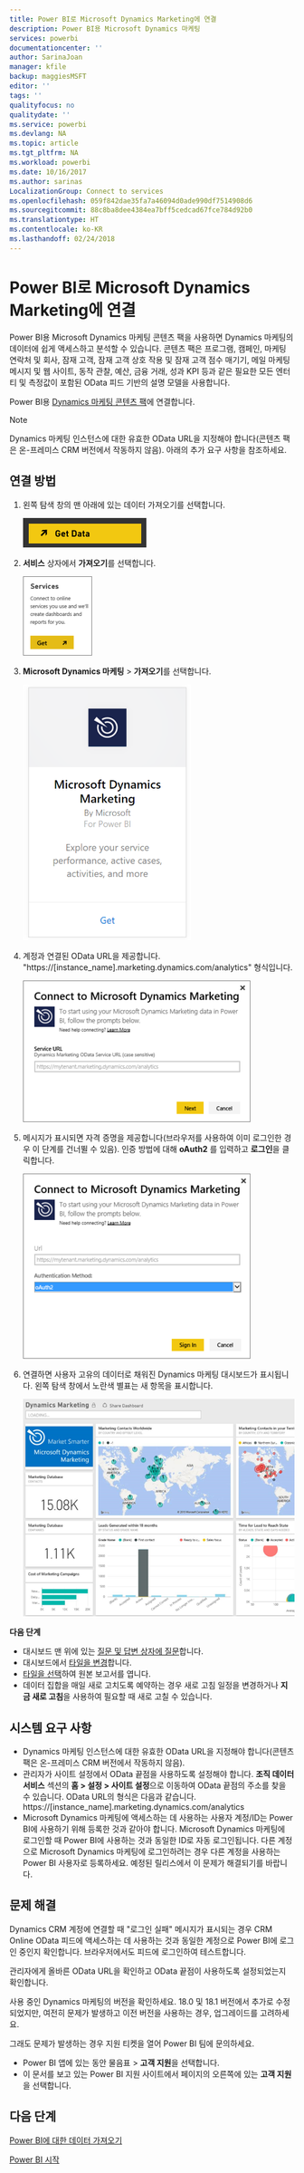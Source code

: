 ```yaml
---
title: Power BI로 Microsoft Dynamics Marketing에 연결
description: Power BI용 Microsoft Dynamics 마케팅
services: powerbi
documentationcenter: ''
author: SarinaJoan
manager: kfile
backup: maggiesMSFT
editor: ''
tags: ''
qualityfocus: no
qualitydate: ''
ms.service: powerbi
ms.devlang: NA
ms.topic: article
ms.tgt_pltfrm: NA
ms.workload: powerbi
ms.date: 10/16/2017
ms.author: sarinas
LocalizationGroup: Connect to services
ms.openlocfilehash: 059f842dae35fa7a46094d0ade990df7514908d6
ms.sourcegitcommit: 88c8ba8dee4384ea7bff5cedcad67fce784d92b0
ms.translationtype: HT
ms.contentlocale: ko-KR
ms.lasthandoff: 02/24/2018
---
```

# <a name="connect-to-microsoft-dynamics-marketing-with-power-bi"></a>Power BI로 Microsoft Dynamics Marketing에 연결
Power BI용 Microsoft Dynamics 마케팅 콘텐츠 팩을 사용하면 Dynamics 마케팅의 데이터에 쉽게 액세스하고 분석할 수 있습니다. 콘텐츠 팩은 프로그램, 캠페인, 마케팅 연락처 및 회사, 잠재 고객, 잠재 고객 상호 작용 및 잠재 고객 점수 매기기, 메일 마케팅 메시지 및 웹 사이트, 동작 관찰, 예산, 금융 거래, 성과 KPI 등과 같은 필요한 모든 엔터티 및 측정값이 포함된 OData 피드 기반의 설명 모델을 사용합니다. 

Power BI용 [Dynamics 마케팅 콘텐츠 팩](https://app.powerbi.com/getdata/services/microsoft-dynamics-marketing)에 연결합니다.

>[!NOTE]
>Dynamics 마케팅 인스턴스에 대한 유효한 OData URL을 지정해야 합니다(콘텐츠 팩은 온-프레미스 CRM 버전에서 작동하지 않음). 아래의 추가 요구 사항을 참조하세요.

## <a name="how-to-connect"></a>연결 방법
1. 왼쪽 탐색 창의 맨 아래에 있는 데이터 가져오기를 선택합니다.
   
   ![](media/service-connect-to-microsoft-dynamics-marketing/pbi_getdata.png) 
2. **서비스** 상자에서 **가져오기**를 선택합니다.
   
   ![](media/service-connect-to-microsoft-dynamics-marketing/pbi_getservices.png) 
3. **Microsoft Dynamics 마케팅** \> **가져오기**를 선택합니다.
   
   ![](media/service-connect-to-microsoft-dynamics-marketing/mdmarketing.png)
4. 계정과 연결된 OData URL을 제공합니다.  "https://[instance\_name].marketing.dynamics.com/analytics" 형식입니다.
   
   ![](media/service-connect-to-microsoft-dynamics-marketing/pbi_dynmktgserviceurl.png)
5. 메시지가 표시되면 자격 증명을 제공합니다(브라우저를 사용하여 이미 로그인한 경우 이 단계를 건너뛸 수 있음). 인증 방법에 대해 **oAuth2** 를 입력하고 **로그인**을 클릭합니다.
   
   ![](media/service-connect-to-microsoft-dynamics-marketing/pbi_dynammktgoauth2.png)
6. 연결하면 사용자 고유의 데이터로 채워진 Dynamics 마케팅 대시보드가 표시됩니다. 왼쪽 탐색 창에서 노란색 별표는 새 항목을 표시합니다.
   
   ![](media/service-connect-to-microsoft-dynamics-marketing/pbi_dynammktgnewdash.png)

**다음 단계**

* 대시보드 맨 위에 있는 [질문 및 답변 상자에 질문](power-bi-q-and-a.md)합니다.
* 대시보드에서 [타일을 변경](service-dashboard-edit-tile.md)합니다.
* [타일을 선택](service-dashboard-tiles.md)하여 원본 보고서를 엽니다.
* 데이터 집합을 매일 새로 고치도록 예약하는 경우 새로 고침 일정을 변경하거나 **지금 새로 고침**을 사용하여 필요할 때 새로 고칠 수 있습니다.

## <a name="system-requirements"></a>시스템 요구 사항
* Dynamics 마케팅 인스턴스에 대한 유효한 OData URL을 지정해야 합니다(콘텐츠 팩은 온-프레미스 CRM 버전에서 작동하지 않음).  
* 관리자가 사이트 설정에서 OData 끝점을 사용하도록 설정해야 합니다. **조직 데이터 서비스** 섹션의 **홈 \> 설정 \> 사이트 설정**으로 이동하여 OData 끝점의 주소를 찾을 수 있습니다.  OData URL의 형식은 다음과 같습니다. https://[instance\_name].marketing.dynamics.com/analytics  
* Microsoft Dynamics 마케팅에 액세스하는 데 사용하는 사용자 계정/ID는 Power BI에 사용하기 위해 등록한 것과 같아야 합니다. Microsoft Dynamics 마케팅에 로그인할 때 Power BI에 사용하는 것과 동일한 ID로 자동 로그인됩니다. 다른 계정으로 Microsoft Dynamics 마케팅에 로그인하려는 경우 다른 계정을 사용하는 Power BI 사용자로 등록하세요. 예정된 릴리스에서 이 문제가 해결되기를 바랍니다.   

## <a name="troubleshooting"></a>문제 해결
Dynamics CRM 계정에 연결할 때 "로그인 실패" 메시지가 표시되는 경우 CRM Online OData 피드에 액세스하는 데 사용하는 것과 동일한 계정으로 Power BI에 로그인 중인지 확인합니다. 브라우저에서도 피드에 로그인하여 테스트합니다.

관리자에게 올바른 OData URL을 확인하고 OData 끝점이 사용하도록 설정되었는지 확인합니다.

사용 중인 Dynamics 마케팅의 버전을 확인하세요. 18.0 및 18.1 버전에서 추가로 수정되었지만, 여전히 문제가 발생하고 이전 버전을 사용하는 경우, 업그레이드를 고려하세요.

그래도 문제가 발생하는 경우 지원 티켓을 열어 Power BI 팀에 문의하세요.

* Power BI 앱에 있는 동안 물음표 \> **고객 지원**을 선택합니다.
* 이 문서를 보고 있는 Power BI 지원 사이트에서 페이지의 오른쪽에 있는 **고객 지원** 을 선택합니다.

## <a name="next-steps"></a>다음 단계
[Power BI에 대한 데이터 가져오기](service-get-data.md)

[Power BI 시작](service-get-started.md)


